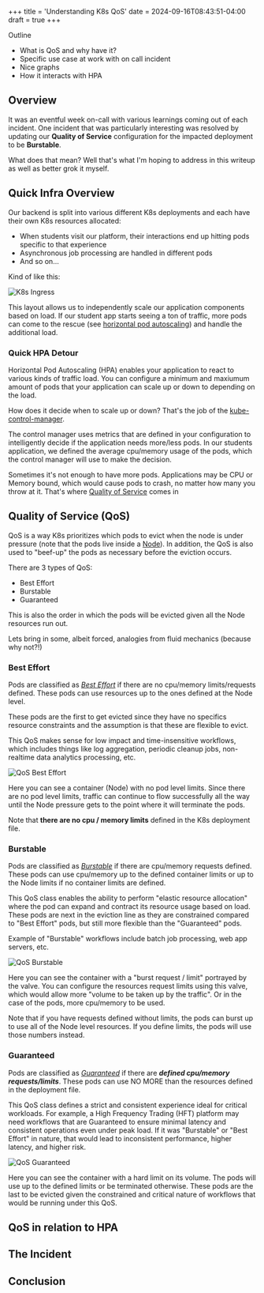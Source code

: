 +++
title = 'Understanding K8s QoS'
date = 2024-09-16T08:43:51-04:00
draft = true
+++

Outline
- What is QoS and why have it?
- Specific use case at work with on call incident
- Nice graphs
- How it interacts with HPA

## Overview

It was an eventful week on-call with various learnings coming out of each incident. One incident that was particularly interesting was resolved by updating our __Quality of Service__ configuration for the impacted deployment to be __Burstable__.

What does that mean? Well that's what I'm hoping to address in this writeup as well as better grok it myself.

## Quick Infra Overview

Our backend is split into various different K8s deployments and each have their own K8s resources allocated:

- When students visit our platform, their interactions end up hitting pods specific to that experience
- Asynchronous job processing are handled in different pods
- And so on...


Kind of like this:

![K8s Ingress](/images/k8s_ingress.jpeg)

This layout allows us to independently scale our application components based on load. If our student app starts seeing a ton of traffic, more pods can come to the rescue (see [horizontal pod autoscaling](https://kubernetes.io/docs/tasks/run-application/horizontal-pod-autoscale/)) and handle the additional load.

### Quick HPA Detour

Horizontal Pod Autoscaling (HPA) enables your application to react to various kinds of traffic load. You can configure a minimum and maxiumum amount of pods that your application can scale up or down to depending on the load.

How does it decide when to scale up or down? That's the job of the [kube-control-manager](https://kubernetes.io/docs/reference/command-line-tools-reference/kube-controller-manager/). 

The control manager uses metrics that are defined in your configuration to intelligently decide if the application needs more/less pods. In our students application, we defined the average cpu/memory usage of the pods, which the control manager will use to make the decision.

Sometimes it's not enough to have more pods. Applications may be CPU or Memory bound, which would cause pods to crash, no matter how many you throw at it. That's where [Quality of Service](https://kubernetes.io/docs/concepts/workloads/pods/pod-qos/) comes in

## Quality of Service (QoS)

QoS is a way K8s prioritizes which pods to evict when the node is under pressure (note that the pods live inside a [Node](https://kubernetes.io/docs/tutorials/kubernetes-basics/explore/explore-intro/)). In addition, the QoS is also used to "beef-up" the pods as necessary before the eviction occurs.

There are 3 types of QoS:
- Best Effort
- Burstable
- Guaranteed

This is also the order in which the pods will be evicted given all the Node resources run out.

Lets bring in some, albeit forced, analogies from fluid mechanics (because why not?!)

### Best Effort

Pods are classified as [_Best Effort_](https://kubernetes.io/docs/concepts/workloads/pods/pod-qos/#burstable) if there are no cpu/memory limits/requests defined. These pods can use resources up to the ones defined at the Node level.

These pods are the first to get evicted since they have no specifics resource constraints and the assumption is that these are flexible to evict. 

This QoS makes sense for low impact and time-insensitive workflows, which includes things like log aggregation, periodic cleanup jobs, non-realtime data analytics processing, etc.

![QoS Best Effort](/images/qos_best_effort.jpeg)

Here you can see a container (Node) with no pod level limits. Since there are no pod level limits, traffic can continue to flow successfully all the way until the Node pressure gets to the point where it will terminate the pods. 

Note that **there are no cpu / memory limits** defined in the K8s deployment file.

### Burstable

Pods are classified as [_Burstable_](https://kubernetes.io/docs/concepts/workloads/pods/pod-qos/#burstable) if there are cpu/memory requests defined. These pods can use cpu/memory up to the defined container limits or up to the Node limits if no container limits are defined.

This QoS class enables the ability to perform "elastic resource allocation" where the pod can expand and contract its resource usage based on load. These pods are next in the eviction line as they are constrained compared to "Best Effort" pods, but still more flexible than the "Guaranteed" pods.

Example of "Burstable" workflows include batch job processing, web app servers, etc.

![QoS Burstable](/images/qos_burstable.jpeg)

Here you can see the container with a "burst request / limit" portrayed by the valve. You can configure the resources request limits using this valve, which would allow more "volume to be taken up by the traffic". Or in the case of the pods, more cpu/memory to be used.

Note that if you have requests defined without limits, the pods can burst up to use all of the Node level resources. If you define limits, the pods will use those numbers instead.

### Guaranteed

Pods are classified as [_Guaranteed_](https://kubernetes.io/docs/concepts/workloads/pods/pod-qos/#burstable) if there are **_defined cpu/memory requests/limits_**. These pods can  use NO MORE than the resources defined in the deployment file.

This QoS class defines a strict and consistent experience ideal for critical workloads. For example, a High Frequency Trading (HFT) platform may need workflows that are Guaranteed to ensure minimal latency and consistent operations even under peak load. If it was "Burstable" or "Best Effort" in nature, that would lead to inconsistent performance, higher latency, and higher risk.

![QoS Guaranteed](/images/qos_guaranteed.jpeg)

Here you can see the container with a hard limit on its volume. The pods will use up to the defined limits or be terminated otherwise. These pods are the last to be evicted given the constrained and critical nature of workflows that would be running under this QoS.


## QoS in relation to HPA

## The Incident

## Conclusion
